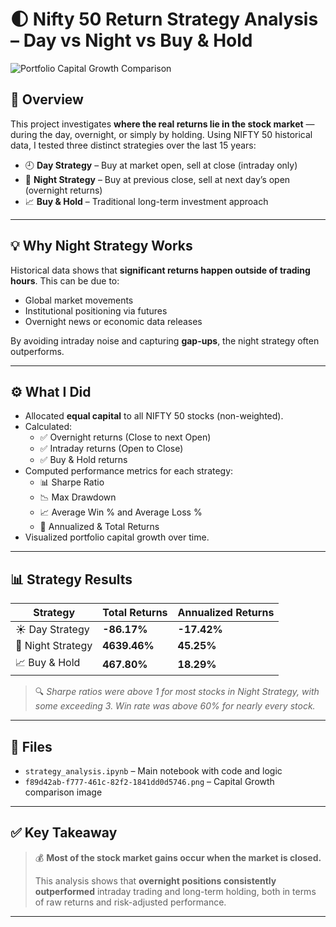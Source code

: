 # 🌓 Nifty 50 Return Strategy Analysis – Day vs Night vs Buy & Hold

![Portfolio Capital Growth Comparison](./f89d42ab-f777-461c-82f2-1841dd0d5746.png)

## 📌 Overview

This project investigates **where the real returns lie in the stock market** — during the day, overnight, or simply by holding. Using NIFTY 50 historical data, I tested three distinct strategies over the last 15 years:

- 🕘 **Day Strategy** – Buy at market open, sell at close (intraday only)
- 🌙 **Night Strategy** – Buy at previous close, sell at next day’s open (overnight returns)
- 📈 **Buy & Hold** – Traditional long-term investment approach

---

## 💡 Why Night Strategy Works

Historical data shows that **significant returns happen outside of trading hours**. This can be due to:
- Global market movements
- Institutional positioning via futures
- Overnight news or economic data releases

By avoiding intraday noise and capturing **gap-ups**, the night strategy often outperforms.

---

## ⚙️ What I Did

- Allocated **equal capital** to all NIFTY 50 stocks (non-weighted).
- Calculated:
  - ✅ Overnight returns (Close to next Open)
  - ✅ Intraday returns (Open to Close)
  - ✅ Buy & Hold returns
- Computed performance metrics for each strategy:
  - 📊 Sharpe Ratio
  - 📉 Max Drawdown
  - 📈 Average Win % and Average Loss %
  - 📅 Annualized & Total Returns
- Visualized portfolio capital growth over time.

---

## 📊 Strategy Results

| Strategy         | Total Returns | Annualized Returns |
|------------------|---------------|---------------------|
| ☀️ Day Strategy   | **-86.17%**   | **-17.42%**         |
| 🌙 Night Strategy | **4639.46%**  | **45.25%**          |
| 📈 Buy & Hold     | **467.80%**   | **18.29%**          |

> 🔍 *Sharpe ratios were above 1 for most stocks in Night Strategy, with some exceeding 3. Win rate was above 60% for nearly every stock.*

---

## 📁 Files

- `strategy_analysis.ipynb` – Main notebook with code and logic
- `f89d42ab-f777-461c-82f2-1841dd0d5746.png` – Capital Growth comparison image

---

## ✅ Key Takeaway

> 💰 **Most of the stock market gains occur when the market is closed.**  
>  
> This analysis shows that **overnight positions consistently outperformed** intraday trading and long-term holding, both in terms of raw returns and risk-adjusted performance.

---

